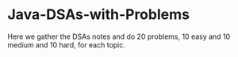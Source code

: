 # Java-DSAs-with-Problems
Here we gather the DSAs notes and do 20 problems, 10 easy and 10 medium and 10 hard, for each topic.
